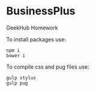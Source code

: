 # BusinessPlus
GeekHub Homework

To install packages use:
```
npm i 
bower i
```
To compile css and pug files use: 
```
gulp stylus
gulp pug
```
